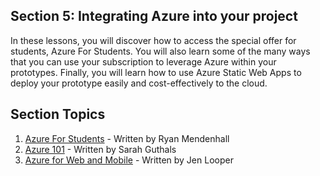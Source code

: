 ## Section 5: Integrating Azure into your project

In these lessons, you will discover how to access the special offer for students, Azure For Students. You will also learn some of the many ways that you can use your subscription to leverage Azure within your prototypes. Finally, you will learn how to use Azure Static Web Apps to deploy your prototype easily and cost-effectively to the cloud.

## Section Topics

1. [Azure For Students](../5-Integrating-Azure/1.%20Azure%20for%20Students) - Written by Ryan Mendenhall
2. [Azure 101](../5-Integrating-Azure/2.%20Azure%20101) - Written by Sarah Guthals
3. [Azure for Web and Mobile](../5-Integrating-Azure/3.%20An%20Intro%20to%20Azure%20Web%20%26%20Mobile%20Apps) - Written by Jen Looper
